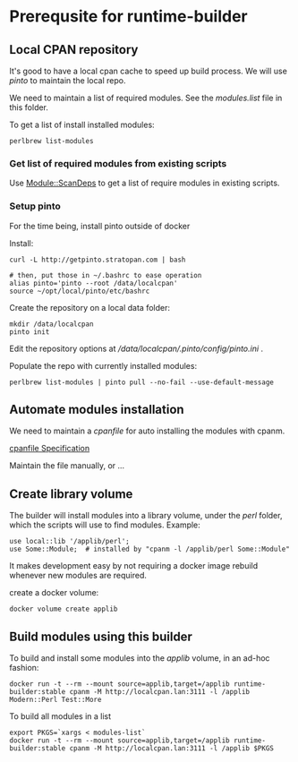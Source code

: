 # Prerequsite for runtime-builder

## Local CPAN repository

It's good to have a local cpan cache to speed up build process. We will use _pinto_ to maintain the local repo.

We need to maintain a list of required modules. See the _modules.list_ file in this folder.

To get a list of install installed modules:

    perlbrew list-modules


### Get list of required modules from existing scripts

Use [Module::ScanDeps](https://metacpan.org/pod/Module::ScanDeps) to get a list of require modules in existing scripts.


### Setup pinto

For the time being, install pinto outside of docker

Install:

    curl -L http://getpinto.stratopan.com | bash

    # then, put those in ~/.bashrc to ease operation
    alias pinto='pinto --root /data/localcpan'
    source ~/opt/local/pinto/etc/bashrc

Create the repository on a local data folder:

    mkdir /data/localcpan
    pinto init

Edit the repository options at */data/localcpan/.pinto/config/pinto.ini* .

Populate the repo with currently installed modules:

    perlbrew list-modules | pinto pull --no-fail --use-default-message
    

## Automate modules installation

We need to maintain a _cpanfile_ for auto installing the modules with cpanm.

[cpanfile Specification](https://metacpan.org/pod/distribution/Module-CPANfile/lib/cpanfile.pod)

Maintain the file manually, or ...

    
## Create library volume 

The builder will install modules into a library volume, under the _perl_ folder, which the scripts will use to find modules. Example:

    use local::lib '/applib/perl';
    use Some::Module;  # installed by "cpanm -l /applib/perl Some::Module"

It makes development easy by not requiring a docker image rebuild whenever new modules are required.

create a docker volume:

    docker volume create applib


## Build modules using this builder

To build and install some modules into the _applib_ volume, in an ad-hoc fashion:

    docker run -t --rm --mount source=applib,target=/applib runtime-builder:stable cpanm -M http://localcpan.lan:3111 -l /applib Modern::Perl Test::More

To build all modules in a list

    export PKGS=`xargs < modules-list`
    docker run -t --rm --mount source=applib,target=/applib runtime-builder:stable cpanm -M http://localcpan.lan:3111 -l /applib $PKGS
    
    
